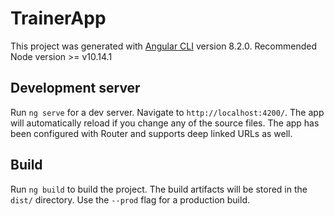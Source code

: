 # TrainerApp

This project was generated with [Angular CLI](https://github.com/angular/angular-cli) version 8.2.0.
Recommended Node version >= v10.14.1

## Development server

Run `ng serve` for a dev server. Navigate to `http://localhost:4200/`. The app will automatically reload if you change any of the source files.
The app has been configured with Router and supports deep linked URLs as well.

## Build

Run `ng build` to build the project. The build artifacts will be stored in the `dist/` directory. Use the `--prod` flag for a production build.

## 

